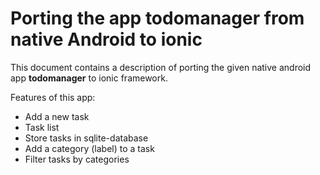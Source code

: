 # Porting the app __todomanager__ from native Android to ionic

This document contains a description of porting the given native android app __todomanager__ to ionic framework.

Features of this app:
* Add a new task
* Task list
* Store tasks in sqlite-database
* Add a category (label) to a task
* Filter tasks by categories

